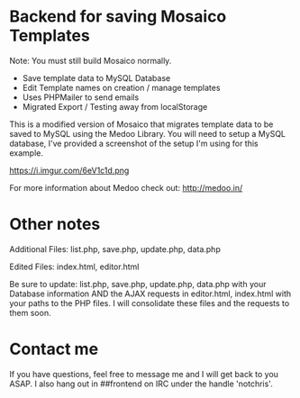 # Backend for saving Mosaico Templates

Note: You must still build Mosaico normally.

- Save template data to MySQL Database
- Edit Template names on creation / manage templates
- Uses PHPMailer to send emails
- Migrated Export / Testing away from localStorage

This is a modified version of Mosaico that migrates template data to be saved to MySQL using the Medoo Library. You will need to setup a MySQL database, I've provided a screenshot of the setup I'm using for this example.

https://i.imgur.com/6eV1c1d.png

For more information about Medoo check out: http://medoo.in/

# Other notes

Additional Files: list.php, save.php, update.php, data.php

Edited Files: index.html, editor.html

Be sure to update: list.php, save.php, update.php, data.php with your Database information AND the AJAX requests in editor.html, index.html with your paths to the PHP files. I will consolidate these files and the requests to them soon.

# Contact me

If you have questions, feel free to message me and I will get back to you ASAP. I also hang out in ##frontend on IRC under the handle 'notchris'.


